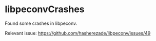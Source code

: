 # libpeconvCrashes
Found some crashes in libpeconv. 

Relevant issue: https://github.com/hasherezade/libpeconv/issues/49 
